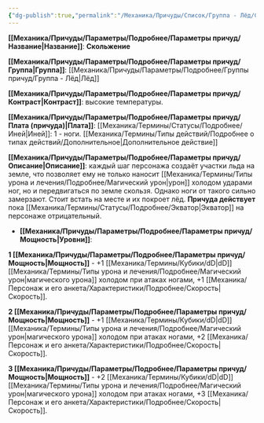 ```yaml
---
{"dg-publish":true,"permalink":"/Механика/Причуды/Список/Группа - Лёд/Скольжение/","noteIcon":"","created":"2025-09-11T18:52:05.254+03:00","updated":"2025-09-11T14:07:31.693+03:00"}
---
```




**[[Механика/Причуды/Параметры/Подробнее/Параметры причуд/Название\|Название]]**: **Скольжение**

**[[Механика/Причуды/Параметры/Подробнее/Параметры причуд/Группа\|Группа]]**: [[Механика/Причуды/Параметры/Подробнее/Группы причуд/Группа - Лёд\|Лёд]] 

**[[Механика/Причуды/Параметры/Подробнее/Параметры причуд/Контраст\|Контраст]]**: высокие температуры.

**[[Механика/Причуды/Параметры/Подробнее/Параметры причуд/Плата (причуда)\|Плата]]**: [[Механика/Термины/Статусы/Подробнее/Иней\|Иней]]: 1 - ноги.  [[Механика/Термины/Типы действий/Подробнее о типах действий/Дополнительное\|Дополнительное действие]]

**[[Механика/Причуды/Параметры/Подробнее/Параметры причуд/Описание\|Описание]]**: каждый шаг персонажа создаёт участки льда на земле, что позволяет ему не только наносит [[Механика/Термины/Типы урона и лечения/Подробнее/Магический урон\|урон]] холодом ударами ног, но и передвигаться по земле скользя. Однако ноги от такого сильно замерзают. Стоит встать на месте и их покроет лёд. **Причуда действует** пока [[Механика/Термины/Статусы/Подробнее/Экватор\|Экватор]] на персонаже отрицательный.

- **[[Механика/Причуды/Параметры/Подробнее/Параметры причуд/Мощность\|Уровни]]**:

**1 [[Механика/Причуды/Параметры/Подробнее/Параметры причуд/Мощность\|Мощность]]** - +1 [[Механика/Термины/Кубики/dD\|dD]] [[Механика/Термины/Типы урона и лечения/Подробнее/Магический урон\|магического урона]] холодом при атаках ногами, +1 [[Механика/Персонаж и его анкета/Характеристики/Подробнее/Скорость\|Скорость]].

**2 [[Механика/Причуды/Параметры/Подробнее/Параметры причуд/Мощность\|Мощность]]** - +1 [[Механика/Термины/Кубики/dD\|dD]] [[Механика/Термины/Типы урона и лечения/Подробнее/Магический урон\|магического урона]] холодом при атаках ногами, +2 [[Механика/Персонаж и его анкета/Характеристики/Подробнее/Скорость\|Скорость]].

**3 [[Механика/Причуды/Параметры/Подробнее/Параметры причуд/Мощность\|Мощность]]** - +2 [[Механика/Термины/Кубики/dD\|dD]] [[Механика/Термины/Типы урона и лечения/Подробнее/Магический урон\|магического урона]] холодом при атаках ногами, +3 [[Механика/Персонаж и его анкета/Характеристики/Подробнее/Скорость\|Скорость]].